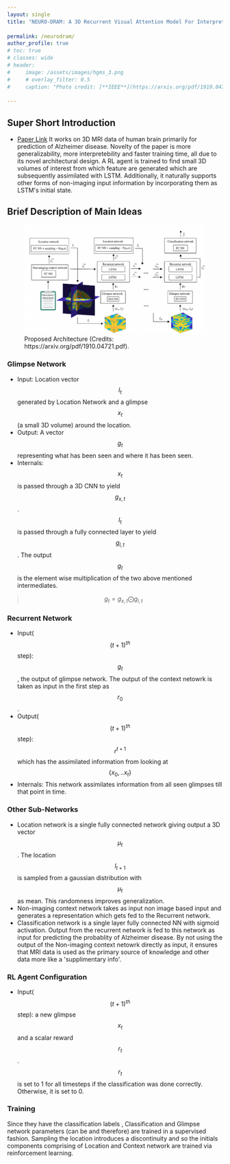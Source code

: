 ```yaml
---
layout: single
title: "NEURO-DRAM: A 3D Recurrent Visual Attention Model For Interpretable Neuroimaging Classification"

permalink: /neurodram/
author_profile: true
# toc: true
# classes: wide
# header:
#     image: /assets/images/hgms_3.png
#     # overlay_filter: 0.5
#     caption: "Photo credit: [**IEEE**](https://arxiv.org/pdf/1910.04721.pdf)"

---
```

## Super Short Introduction
* [Paper Link](https://arxiv.org/pdf/1910.04721.pdf)
It works on 3D MRI data of human brain primarily for prediction of Alzheimer disease. Novelty of the paper is more generalizability, more interpretebility and faster training time, all due to its novel architectural design. A RL agent is trained to find small 3D volumes of interest from which feature are generated which are subsequently assimilated with LSTM. Additionally, it naturally supports other forms of non-imaging input information by incorporating them as LSTM's initial state.

## Brief Description of Main Ideas
<figure>
    <a href="../assets/images/james_cole_1.png"><img src="../assets/images/james_cole_1.png"></a>
    <figcaption>Proposed Architecture (Credits: https://arxiv.org/pdf/1910.04721.pdf).</figcaption>
</figure>

### Glimpse Network
* Input: Location vector $$l_t$$ generated by Location Network and a glimpse $$x_t$$ (a small 3D volume) around the location.
* Output: A vector $$g_t$$ representing what has been seen and where it has been seen.
* Internals: $$x_t$$ is passed through a 3D CNN to yield $$g_{x,t}$$. $$l_t$$ is passed through a fully connected layer to yield $$g_{l,t}$$. The output $$g_t$$ is the element wise multiplication of the two above mentioned intermediates.
>$$g_t = g_{x,t}\bigodot g_{l,t}$$

### Recurrent Network
* Input($$(t +1)^{th}$$ step): $$g_t$$, the output of glimpse network. The output of the context netowrk is taken as input in the first step as $$r_0$$.
* Output($$(t +1)^{th}$$ step): $$r^{t+1}$$ which has the assimilated information from looking at $$\{x_0,..x_t\}$$
* Internals: This network assimilates information from all seen glimpses till that point in time.

### Other Sub-Networks
* Location network is a single fully connected network giving output a 3D vector $$\mu_t$$. The location $$l_{t+1}$$ is sampled from a gaussian distribution with $$\mu_t$$ as mean. This randomness improves generalization.
* Non-imaging context network takes as input non image based input and generates a representation which gets fed to the Recurrent network.
* Classification network is a single layer fully connected NN with sigmoid activation. Output from the recurrent network is fed to this network as input for predicting the probablity of Alzheimer disease. By not using the output of the Non-imaging context netowrk directly as input, it ensures that MRI data is used as the primary source of knowledge and other data more like a 'supplimentary info'.

### RL Agent Configuration
* Input($$(t +1)^{th}$$ step): a new glimpse $$x_t$$ and a scalar reward $$r_t$$. $$r_t$$ is set to 1 for all timesteps if the classification was done correctly. Otherwise, it is set to 0.

### Training
Since they have the classification labels , Classification and Glimpse network parameters (can be and therefore) are trained in a supervised fashion. Sampling the location introduces a discontinuity and so the initials components comprising of Location and Context network are trained via reinforcement learning.

